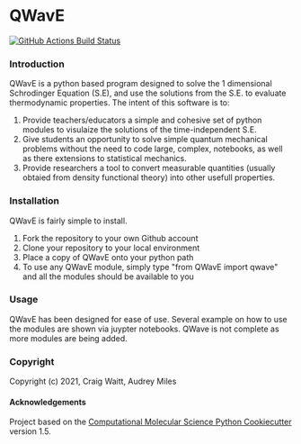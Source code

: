 QWavE
==============================
[//]: # (Badges)
[![GitHub Actions Build Status](https://github.com/cwaitt/qwave/workflows/CI/badge.svg)](https://github.com/cwaitt/qwave/actions?query=workflow%3ACI)

### Introduction

QWavE is a python based program designed to solve the 1 dimensional Schrodinger Equation (S.E), and use the solutions from the S.E. to evaluate thermodynamic properties. The intent of this software is to:

1) Provide teachers/educators a simple and cohesive set of python modules to visulaize the solutions of the time-independent S.E.
2) Give students an opportunity to solve simple quantum mechanical problems without the need to code large, complex, notebooks, as well as there extensions to statistical mechanics.
3) Provide researchers a tool to convert measurable quantities (usually obtaied from density functional theory) into other usefull properties.

### Installation
QWavE is fairly simple to install. 
1) Fork the repository to your own Github account
2) Clone your repository to your local environment
3) Place a copy of QWavE onto your python path
4) To use any QWavE module, simply type "from QWavE import qwave" and all the modules should be available to you

### Usage
QWavE has been designed for ease of use. Several example on how to use the modules are shown via juypter notebooks. QWave is not complete as more modules are being added.

### Copyright

Copyright (c) 2021, Craig Waitt, Audrey Miles


#### Acknowledgements
 
Project based on the 
[Computational Molecular Science Python Cookiecutter](https://github.com/molssi/cookiecutter-cms) version 1.5.
